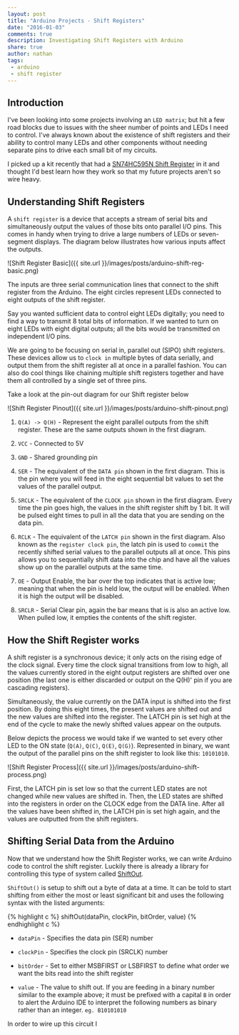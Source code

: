 ```yaml
---
layout: post
title: "Arduino Projects - Shift Registers"
date: "2016-01-03"
comments: true
description: Investigating Shift Registers with Arduino
share: true
author: nathan
tags:
 - arduino
 - shift register
---
```


## Introduction

I've been looking into some projects involving an `LED matrix`; but hit a few road blocks due to issues with the sheer number of points and LEDs I need to control. I've always known about the existence of shift registers and their ability to control many LEDs and other components without needing separate pins to drive each small bit of my circuits.

I picked up a kit recently that had a [SN74HC595N Shift Register](http://www.digikey.com/product-detail/en/SN74HC595N/296-1600-5-ND/277246) in it and thought I'd best learn how they work so that my future projects aren't so wire heavy.

## Understanding Shift Registers

A `shift register` is a device that accepts a stream of serial bits and simultaneously output the values of those bits onto parallel I/O pins. This comes in handy when trying to drive a large numbers of LEDs or seven-segment displays. The diagram below illustrates how various inputs affect the outputs.

![Shift Register Basic]({{ site.url }}/images/posts/arduino-shift-reg-basic.png)

The inputs are three serial communication lines that connect to the shift register from the Arduino. The eight circles represent LEDs connected to eight outputs of the shift register.

Say you wanted sufficient data to control eight LEDs digitally; you need to find a way to transmit 8 total bits of information. If we wanted to turn on eight LEDs with eight digital outputs; all the bits would be transmitted on independent I/O pins.

We are going to be focusing on serial in, parallel out (SIPO) shift registers. These devices allow us to `clock in` multiple bytes of data serially, and output them from the shift register all at once in a parallel fashion. You can also do cool things like chaining multiple shift registers together and have them all controlled by a single set of three pins.

Take a look at the pin-out diagram for our Shift register below

![Shift Register Pinout]({{ site.url }}/images/posts/arduino-shift-pinout.png)

1. `Q(A) -> Q(H)` - Represent the eight parallel outputs from the shift register. These are the same outputs shown in the first diagram.

2. `VCC` - Connected to 5V

3. `GND` - Shared grounding pin

4. `SER` - The equivalent of the `DATA pin` shown in the first diagram. This is the pin where you will feed in the eight sequential bit values to set the values of the parallel output.

5. `SRCLK` - The equivalent of the `CLOCK pin` shown in the first diagram. Every time the pin goes high, the values in the shift register shift by 1 bit. It will be pulsed eight times to pull in all the data that you are sending on the data pin.

6. `RCLK` - The equivalent of the `LATCH pin` shown in the first diagram. Also known as the `register clock pin`, the latch pin is used to `commit` the recently shifted serial values to the parallel outputs all at once. This pins allows you to sequentially shift data into the chip and have all the values show up on the parallel outputs at the same time.

7. `OE` - Output Enable, the bar over the top indicates that is active low; meaning that when the pin is held low, the output will be enabled. When it is high the output will be disabled.

8. `SRCLR` - Serial Clear pin, again the bar means that is is also an active low. When pulled low, it empties the contents of the shift register.

## How the Shift Register works

A shift register is a synchronous device; it only acts on the rising edge of the clock signal. Every time the clock signal transitions from low to high, all the values currently stored in the eight output registers are shifted over one position (the last one is either discarded or output on the Q(H)' pin if you are cascading registers).

Simultaneously, the value currently on the DATA input is shifted into the first position. By doing this eight times, the present values are shifted out and the new values are shifted into the register. The LATCH pin is set high at the end of the cycle to make the newly shifted values appear on the outputs.

Below depicts the process we would take if we wanted to set every other LED to the ON state (`Q(A)`, `Q(C)`, `Q(E)`, `Q(G)`). Represented in binary, we want the output of the parallel pins on the shift register to look like this: `10101010`.

![Shift Register Process]({{ site.url }}/images/posts/arduino-shift-process.png)

First, the LATCH pin is set low so that the current LED states are not changed while new values are shifted in. Then, the LED states are shifted into the registers in order on the CLOCK edge from the DATA line. After all the values have been shifted in, the LATCH pin is set high again, and the values are outputted from the shift registers.

## Shifting Serial Data from the Arduino

Now that we understand how the Shift Register works, we can write Arduino code to control the shift register. Luckily there is already a library for controlling this type of system called [ShiftOut](https://www.arduino.cc/en/Reference/ShiftOut).

`ShiftOut()` is setup to shift out a byte of data at a time. It can be told to start shifting from either the most or least significant bit and uses the following syntax with the listed arguments:

{% highlight c %}
shiftOut(dataPin, clockPin, bitOrder, value)
{% endhighlight c %}

* `dataPin` - Specifies the data pin (SER) number

* `clockPin` - Specifies the clock pin (SRCLK) number

* `bitOrder` - Set to either MSBFIRST or LSBFIRST to define what order we want the bits read into the shift register

* `value` - The value to shift out. If you are feeding in a binary number similar to the example above; it must be prefixed with a capital `B` in order to alert the Arduino IDE to interpret the following numbers as binary rather than an integer. `eg. B10101010`

In order to wire up this circuit I

